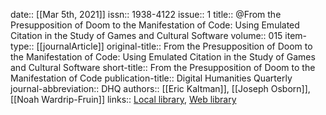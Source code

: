 date:: [[Mar 5th, 2021]]
issn:: 1938-4122
issue:: 1
title:: @From the Presupposition of Doom to the Manifestation of Code: Using Emulated Citation in the Study of Games and Cultural Software
volume:: 015
item-type:: [[journalArticle]]
original-title:: From the Presupposition of Doom to the Manifestation of Code: Using Emulated Citation in the Study of Games and Cultural Software
short-title:: From the Presupposition of Doom to the Manifestation of Code
publication-title:: Digital Humanities Quarterly
journal-abbreviation:: DHQ
authors:: [[Eric Kaltman]], [[Joseph Osborn]], [[Noah Wardrip-Fruin]]
links:: [Local library](zotero://select/groups/2386895/items/J2SILS7X), [Web library](https://www.zotero.org/groups/2386895/items/J2SILS7X)
